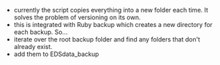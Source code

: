  - currently the script copies everything into a new folder each time. It solves the problem of versioning on its own.
 - this is integrated with Ruby backup which creates a new directory for each backup. So...
 - iterate over the root backup folder and find any folders that don't already exist.
 - add them to EDSdata_backup